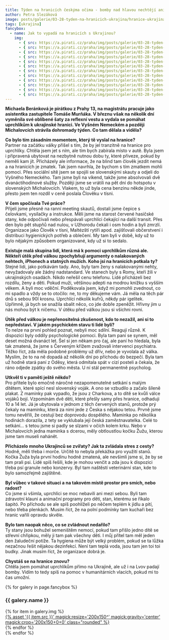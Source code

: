```yaml
---
title: Týden na hranicích českýma očima - bomby nad hlavou nechtějí ani bohatí, ani chudí
author: Petra Slezáková
image: posts/galerie/03-28-tyden-na-hranicich-ukrajina/hranice-ukrajina10.jpg
tags: [ukrajina]
fancybox:
  - name: Jak to vypadá na hranicích s Ukrajinou?
    img:
      - { src: https://a.pirati.cz/praha/img/posts/galerie/03-28-tyden-na-hranicich-ukrajina/hranice-ukrajina01.jpg, title: Týden na hranicích českýma očima - v krizi se rozostřují majetkové rozdíly, bomby nad hlavou nechtějí ani bohatí, ani chudí }
      - { src: https://a.pirati.cz/praha/img/posts/galerie/03-28-tyden-na-hranicich-ukrajina/hranice-ukrajina02.jpg, title: Týden na hranicích českýma očima - v krizi se rozostřují majetkové rozdíly, bomby nad hlavou nechtějí ani bohatí, ani chudí }
      - { src: https://a.pirati.cz/praha/img/posts/galerie/03-28-tyden-na-hranicich-ukrajina/hranice-ukrajina03.jpg, title: Týden na hranicích českýma očima - v krizi se rozostřují majetkové rozdíly, bomby nad hlavou nechtějí ani bohatí, ani chudí }
      - { src: https://a.pirati.cz/praha/img/posts/galerie/03-28-tyden-na-hranicich-ukrajina/hranice-ukrajina04.jpg, title: Týden na hranicích českýma očima - v krizi se rozostřují majetkové rozdíly, bomby nad hlavou nechtějí ani bohatí, ani chudí }
      - { src: https://a.pirati.cz/praha/img/posts/galerie/03-28-tyden-na-hranicich-ukrajina/hranice-ukrajina05.jpg, title: Týden na hranicích českýma očima - v krizi se rozostřují majetkové rozdíly, bomby nad hlavou nechtějí ani bohatí, ani chudí }
      - { src: https://a.pirati.cz/praha/img/posts/galerie/03-28-tyden-na-hranicich-ukrajina/hranice-ukrajina06.jpg, title: Týden na hranicích českýma očima - v krizi se rozostřují majetkové rozdíly, bomby nad hlavou nechtějí ani bohatí, ani chudí }
      - { src: https://a.pirati.cz/praha/img/posts/galerie/03-28-tyden-na-hranicich-ukrajina/hranice-ukrajina07.jpg, title: Týden na hranicích českýma očima - v krizi se rozostřují majetkové rozdíly, bomby nad hlavou nechtějí ani bohatí, ani chudí }
      - { src: https://a.pirati.cz/praha/img/posts/galerie/03-28-tyden-na-hranicich-ukrajina/hranice-ukrajina08.jpg, title: Týden na hranicích českýma očima - v krizi se rozostřují majetkové rozdíly, bomby nad hlavou nechtějí ani bohatí, ani chudí }
      - { src: https://a.pirati.cz/praha/img/posts/galerie/03-28-tyden-na-hranicich-ukrajina/hranice-ukrajina09.jpg, title: Týden na hranicích českýma očima - v krizi se rozostřují majetkové rozdíly, bomby nad hlavou nechtějí ani bohatí, ani chudí }
      - { src: https://a.pirati.cz/praha/img/posts/galerie/03-28-tyden-na-hranicich-ukrajina/hranice-ukrajina10.jpg, title: Týden na hranicích českýma očima - v krizi se rozostřují majetkové rozdíly, bomby nad hlavou nechtějí ani bohatí, ani chudí }
      - { src: https://a.pirati.cz/praha/img/posts/galerie/03-28-tyden-na-hranicich-ukrajina/hranice-ukrajina11.jpg, title: Týden na hranicích českýma očima - v krizi se rozostřují majetkové rozdíly, bomby nad hlavou nechtějí ani bohatí, ani chudí }
      - { src: https://a.pirati.cz/praha/img/posts/galerie/03-28-tyden-na-hranicich-ukrajina/hranice-ukrajina12.jpg, title: Týden na hranicích českýma očima - v krizi se rozostřují majetkové rozdíly, bomby nad hlavou nechtějí ani bohatí, ani chudí }
---
```


**Michaela Beránková je pirátkou z Prahy 13, na magistrátu pracuje jako asistentka zastupitele Tomáše Murňáka. V březnu však na několik dní vyměnila své oblíbené šaty za reflexní vestu a vydala se pomáhat uprchlíkům k ukrajinské hranici. Ve Vyšném Nemeckém a později Michalovcích strávila dohromady týden. Co tam dělala a viděla?** 

**Co bylo tím zásadním momentem, který tě vyslal na hranice?**<br />
Partner na začátku války přišel s tím, že by jel tranzitně na hranice pro uprchlíky. Chtěla jsem jet s ním, ale tím bych zabírala místo v autě. Byla jsem i připravená ubytovat na nezbytně nutnou dobu ty, které přiveze, pokud by neměli kam jít. Přicházely ale informace, že na blind tam člověk jezdit nemá a na hranicích je zmatek. Tak jsem navrhla, že bychom s tím zmatkem mohli pomoci. Přes sociální sítě jsem se spojili se slovenskými skauty a odjeli do Vyšného Nemeckého. Tam jsme byli na víkend, takže jsme absolvovali dvě dvanáctihodinové služby. Později jsme se vrátili na pět dní do hotspotu v slovenských Michalovcích. Vlakem, to už byla cena benzinu někde jinde, přesto jsem ten rozdíl v ceně poslala Člověku v tísni.

**V čem spočívala Tvé práce?**<br />
Přijeli jsme přesně na ranní meeting skautů, dostali jsme čepice s čelovkami, vysílačky a instrukce. Měli jsme na starost červené hasičské stany, kde odpočívali nebo přespávali uprchlíci čekající na další transit. Přes den bylo pět stupňů nad nulou, v Užhorodu čekali i osm hodin a byli zmrzlí. Organizace jako Člověk v tísni, Maltézští rytíři apod. zajišťovali občerstvení i distribuci hygienických potřeb a oblečení. My tam byli v době, kdy už to bylo nějakým způsobem organizované, kdy už si to sedalo. 

**Existuje malá skupina lidí, která má k pomoci uprchlíkům různá ale. Někteří útěk před válkou zpochybňují argumenty o nalakovaných nehtech, iPhonech a statných mužích. Koho jsi na hranicích potkala ty?**<br />
Stejné lidi, jako potkávám tady. Ano, byly tam ženy s nalakovanými nehty, nevyžadovaly ale žádný nadstandard. Ve stanech byly s Romy, kteří žili v ukrajinských osadách. Nikdo neřešil cenu telefonu. Lidé přicházeli bez rozdílu, ženy a děti. Pokud muži, většinou adepti na modrou knížku s vyšším věkem. A byli moc vděční. Poděkovala jsem, když mi pomohli zvednout, co mi spadlo a vždy se to otočilo: ne, to my děkujeme vám. Já měla na těch pár dnů s sebou 90l krosnu. Uprchlíci několik kufrů, někdy pár igelitek. Upřímně, já bych se snažila sbalit něco, co jde dobře zpeněžit. Hřivny jim u nás mohou být k ničemu. V útěku před válkou jsou si všichni rovni.

**Útěk před válkou je nepřenositelná zkušenost, kdo to nezažil, ani si to nepředstaví. V jakém psychickém stavu ti lidé byli?**<br />
To nelze na první pohled poznat, nebyli moc sdílní. Reagují různě. K dispozici byly oddíly psychologické pomoci. Byla tam paní se synem, měl deset možná dvanáct let. Šel si jen někam pro čaj, ale paní ho hledala, byla tak zmatená, že jsme s Červeným křížem zvažovali intervenci psychiatra. Těžko říct, zda měla podobné problémy už dřív, nebo je vyvolala až válka. Myslím, že to na ně dopadá až několik dní po příchodu do bezpečí. Byla tam už hodně stará paní z Oděsy, která odmítala spát v cizí posteli a čekala, že ráno odjede zpátky do svého města. U ní stál permanentně psycholog.

**Utkvěl ti v paměti ještě někdo?**<br />
Pro přítele bylo emočně náročné nezapomenutelné setkání s malým dítětem, které spící nesl slovenský voják. A ono se vzbudilo a začalo šíleně plakat. Z maminky pak vypadlo, že jsou z Charkova, a to dítě se kvůli válce vojáků bojí. Vzpomínám dvě děti, které přešly samy přes hranice, odhaduji 10 a 14 let. Já je ubytovala v jednom z těch červených stanů, protože prý čekaly na maminku, která za nimi jede z Česka s nějakou tetou. Prvně jsme tomu nevěřili, že cestují bez doprovodu dospělého. Maminka po několika hodinách dorazila, z tety se vyklubala její česká zaměstnavatelka. Celé to setkání… s tetou jsme si padly se slzami v očích kolem krku. Nebo v Michalovcích jedna maminka s dcerou, měly obtloustlou kočku Žužu, kterou jsme tam museli nahánět.

**Přicházelo mnoho Ukrajinců se zvířaty? Jak ta zvládala stres z cesty?**<br />
Hodně, měli třeba i morče. Určitě to nebyla překážka pro využití stanů. Kočka Žuža byla první hodinu hodně zmatená, ale nevšimli jsme si, že by se tam prali psi. Lidé spíš řešili, kde je mohou venčit a zda jsou k dispozici třeba psí granule nebo konzervy. Byl tam naštěstí veterinární stan, kde to bylo samozřejmě zajištěné. 

**Byl vůbec v takové situaci a na takovém místě prostor pro smích, nebo radost?**<br />
Co jsme si všimla, uprchlíci se moc nebavili ani mezi sebou. Byli tam zdravotní klauni a animační programy pro děti, stan, kterému se říkalo šapitó. Po příchodu se ale spíš poohlíželi po něčem teplém k jídlu a pití, nebo třeba plenkách. Musím říct, že na polní podmínky tam kuchaři bez hranic vařili opravdu skvěle. 

**Bylo tam naopak něco, co se zvládnout nedařilo?**<br />
Ty stany jsou bohužel semeništěm nemocí, pokud tam přišlo jedno dítě se střevní chřipkou, měly ji tam pak všechny děti. I můj přítel tam měl jeden den žaludeční potíže. Ta hygiena může být velký problém, pokud se ta lůžka nezačnou řešit nějakou dezinfekcí. Není tam teplá voda, jsou tam jen toi toi budky. Jinak musím říct, že organizace dobrá je. 

**Chystáš se na hranice znovu?**<br />
Chtěla jsem pomáhat uprchlíkům přímo na Ukrajině, ale už i na Lvov padají bomby. Vidím to tedy spíš na pomoc v humanitárních vlacích, pokud mi to čas umožní.

{% for galery in page.fancybox %}
<div class="mt-4">
  <h3>{{ galery.name }}</h3>
  <div class="grid grid-cols-4 gap-4">
  {% for item in galery.img %}
    <div class="">
      <a data-fancybox="gallery" href="{% asset '{{ item.src }}' @path %}" data-caption="{{ item.title }}">{% asset '{{ item.src }}' magick:resize='200x150^' magick:gravity='center' magick:crop='200x150+0+0' class="rounded" %}</a>
    </div>
  {% endfor %}
  </div>
</div>
{% endfor %}
